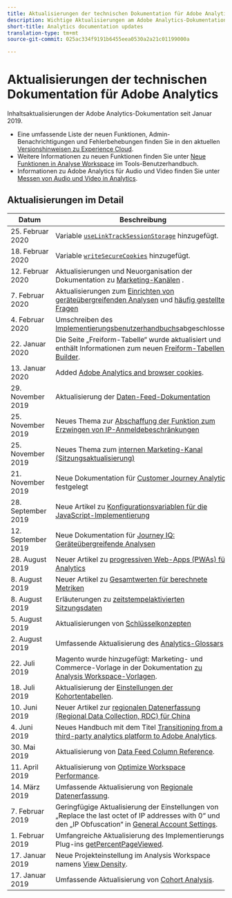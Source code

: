 ```yaml
---
title: Aktualisierungen der technischen Dokumentation für Adobe Analytics
description: Wichtige Aktualisierungen am Adobe Analytics-Dokumentations-Repository.
short-title: Analytics documentation updates
translation-type: tm+mt
source-git-commit: 025ac334f9191b6455eea0530a2a21c01199000a

---
```



# Aktualisierungen der technischen Dokumentation für Adobe Analytics

Inhaltsaktualisierungen der Adobe Analytics-Dokumentation seit Januar 2019.

* Eine umfassende Liste der neuen Funktionen, Admin-Benachrichtigungen und Fehlerbehebungen finden Sie in den aktuellen [Versionshinweisen zu Experience Cloud](https://docs.adobe.com/content/help/en/release-notes/experience-cloud/current.html).
* Weitere Informationen zu neuen Funktionen finden Sie unter [Neue Funktionen in Analyse Workspace](/help/analyze/analysis-workspace/new-features-in-analysis-workspace.md) im Tools-Benutzerhandbuch.
* Informationen zu Adobe Analytics für Audio und Video finden Sie unter [Messen von Audio und Video in Analytics](https://docs.adobe.com/content/help/en/media-analytics/using/media-overview.html).

## Aktualisierungen im Detail

| Datum | Beschreibung |
|---|---|
| 25. Februar 2020 | Variable [`useLinkTrackSessionStorage`](/help/implement/vars/config-vars/uselinktracksessionstorage.md) hinzugefügt. |
| 18. Februar 2020 | Variable [`writeSecureCookies`](/help/implement/vars/config-vars/writesecurecookies.md) hinzugefügt. |
| 12. Februar 2020 | Aktualisierungen und Neuorganisation der Dokumentation zu [Marketing-Kanälen](https://docs.adobe.com/content/help/en/analytics/components/marketing-channels/mc-get-started/c-getting-started-mchannel.html) . |
| 7. Februar 2020 | Aktualisierungen zum [Einrichten von geräteübergreifenden Analysen](../components/cda/cda-setup.md) und [häufig gestellte Fragen](../components/cda/cda-faq.md) |
| 4. Februar 2020 | Umschreiben des [Implementierungsbenutzerhandbuchs](../implement/home.md)abgeschlossen. |
| 22. Januar 2020 | Die Seite „Freiform-Tabelle“ wurde aktualisiert und enthält Informationen zum neuen [Freiform-Tabellen-Builder](/help/analyze/analysis-workspace/visualizations/freeform-table.md). |
| 13. Januar 2020 | Added [Adobe Analytics and browser cookies](../technotes/cookies.md). |
| 29. November 2019 | Aktualisierung der [Daten-Feed-Dokumentation](/help/export/analytics-data-feed/data-feed-overview.md) |
| 25. November 2019 | Neues Thema zur [Abschaffung der Funktion zum Erzwingen von IP-Anmeldebeschränkungen](https://docs.adobe.com/content/help/en/analytics/admin/company-settings/login-restrictions-eol.html) |
| 25. November 2019 | Neues Thema zum [internen Marketing-Kanal (Sitzungsaktualisierung)](https://docs.adobe.com/content/help/en/analytics/components/marketing-channels/session-refresh.html) |
| 21. November 2019 | Neue Dokumentation für [Customer Journey Analytics](https://docs.adobe.com/content/help/en/analytics-platform/using/cja-landing.html) festgelegt |
| 28. September 2019 | Neue Artikel zu [Konfigurationsvariablen für die JavaScript-Implementierung](https://docs.adobe.com/content/help/en/analytics/implementation/javascript-implementation/variables-analytics-reporting/configuration-variables.html) |
| 12. September 2019 | Neue Dokumentation für [Journey IQ: Geräteübergreifende Analysen](https://docs.adobe.com/content/help/en/analytics/components/cda/cda-home.html) |
| 28. August 2019 | Neuer Artikel zu [progressiven Web-Apps (PWAs) für Analytics](https://docs.adobe.com/content/help/en/analytics/analyze/pwa/pwa.html) |
| 8. August 2019 | Neuer Artikel zu [Gesamtwerten für berechnete Metriken](/help/components/c-calcmetrics/cm-totals.md) |
| 8. August 2019 | Erläuterungen zu [zeitstempelaktivierten Sitzungsdaten](/help/admin/admin/timestamp-optional.md) |
| 5. August 2019 | Aktualisierungen von [Schlüsselkonzepten](/help/analyze/reports-analytics/key-concepts.md) |
| 2. August 2019 | Umfassende Aktualisierung des [Analytics-Glossars](/help/technotes/terms.md) |
| 22. Juli 2019 | Magento wurde hinzugefügt: Marketing- und Commerce-Vorlage in der Dokumentation [zu Analysis Workspace-Vorlagen](/help/analyze/analysis-workspace/build-workspace-project/starter-projects.md). |
| 18. Juli 2019 | Aktualisierung der [Einstellungen der Kohortentabellen](/help/analyze/analysis-workspace/visualizations/cohort-table/t-cohort.md). |
| 10. Juni 2019 | Neuer Artikel zur [regionalen Datenerfassung (Regional Data Collection, RDC) für China](https://docs.adobe.com/content/help/en/analytics/technotes/rdc/rdc-china.html) |
| 4. Juni 2019 | Neues Handbuch mit dem Titel [Transitioning from a third-party analytics platform to Adobe Analytics](/help/technotes/ga-to-aa/home.md). |
| 30. Mai 2019 | Aktualisierung von [Data Feed Column Reference](/help/export/analytics-data-feed/c-df-contents/datafeeds-reference.md). |
| 11. April 2019 | Aktualisierung von [Optimize Workspace Performance](/help/analyze/analysis-workspace/workspace-faq/optimizing-performance.md). |
| 14. März 2019 | Umfassende Aktualisierung von [Regionale Datenerfassung](/help/technotes/rdc/regional-data-collection.md). |
| 7. Februar 2019 | Geringfügige Aktualisierung der Einstellungen von „Replace the last octet of IP addresses with 0“ und den „IP Obfuscation“ in [General Account Settings](/help/admin/admin/general-acct-settings-admin.md). |
| 1. Februar 2019 | Umfangreiche Aktualisierung des Implementierungs-Plug-ins [getPercentPageViewed](../implement/vars/plugins/getpercentpageviewed.md). |
| 17. Januar 2019 | Neue Projekteinstellung im Analysis Workspace namens [View Density](/help/analyze/analysis-workspace/build-workspace-project/view-density.md). |
| 17. Januar 2019 | Umfassende Aktualisierung von [Cohort Analysis](/help/analyze/analysis-workspace/visualizations/cohort-table/cohort-analysis.md). |
